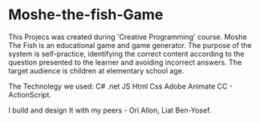 # Moshe-the-fish-Game
This Projecs was created during 'Creative Programming' course.
Moshe The Fish is an educational game and game generator.
The purpose of the system is self-practice, identifying the correct content according to the question presented to the learner and avoiding incorrect answers.
The target audience is children at elementary school age.



The Technolegy we used:
C#
.net
JS
Html
Css
Adobe Animate CC - ActionScript.

I build and design It with my peers - Ori Allon, Liat Ben-Yosef.

